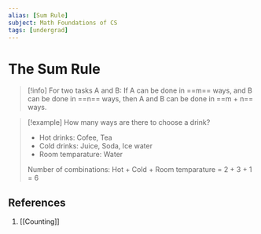 ```yaml
---
alias: [Sum Rule]
subject: Math Foundations of CS
tags: [undergrad]
---
```

# The Sum Rule


> [!info]
> For two tasks A and B:
> If A can be done in ==m== ways, and B can be done in ==n== ways, then A and B can be done in ==m + n== ways.

> [!example] 
> How many ways are there to choose a drink?
> - Hot drinks: Cofee, Tea
> - Cold drinks: Juice, Soda, Ice water
> - Room temparature: Water
> 
> Number of combinations: Hot + Cold + Room temparature = 2 + 3 + 1 = 6

## References
1. [[Counting]]